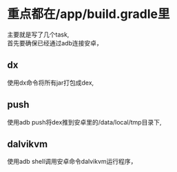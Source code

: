 # 重点都在/app/build.gradle里
主要就是写了几个task,  
首先要确保已经通过adb连接安卓，  

## dx
使用dx命令将所有jar打包成dex,  

## push
使用adb push将dex推到安卓里的/data/local/tmp目录下,  

## dalvikvm
使用adb shell调用安卓命令dalvikvm运行程序，  

